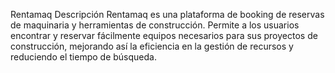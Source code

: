Rentamaq
Descripción
Rentamaq es una plataforma de booking de reservas de maquinaria y herramientas de construcción. Permite a los usuarios encontrar y reservar fácilmente equipos necesarios para sus proyectos de construcción, mejorando así la eficiencia en la gestión de recursos y reduciendo el tiempo de búsqueda.

